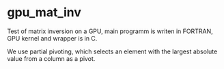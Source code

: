 # gpu_mat_inv
Test of matrix inversion on a GPU, main programm is writen in FORTRAN, GPU kernel and wrapper is in C.

We use partial pivoting, which selects an element with the largest absolute value from a column as a pivot.
